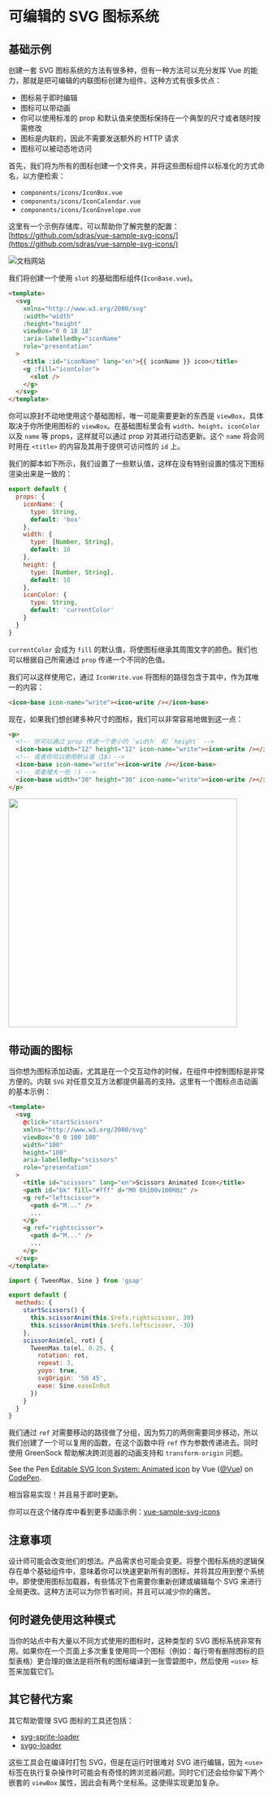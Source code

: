 # 可编辑的 SVG 图标系统

## 基础示例

创建一套 SVG 图标系统的方法有很多种，但有一种方法可以充分发挥 Vue 的能力，那就是把可编辑的内联图标创建为组件。这种方式有很多优点：

- 图标易于即时编辑
- 图标可以带动画
- 你可以使用标准的 prop 和默认值来使图标保持在一个典型的尺寸或者随时按需修改
- 图标是内联的，因此不需要发送额外的 HTTP 请求
- 图标可以被动态地访问

首先，我们将为所有的图标创建一个文件夹，并将这些图标组件以标准化的方式命名，以方便检索：

- `components/icons/IconBox.vue`
- `components/icons/IconCalendar.vue`
- `components/icons/IconEnvelope.vue`

这里有一个示例存储库，可以帮助你了解完整的配置：[https://github.com/sdras/vue-sample-svg-icons/](https://github.com/sdras/vue-sample-svg-icons/)

![文档网站](https://s3-us-west-2.amazonaws.com/s.cdpn.io/28963/screendocs.jpg '文档演示')

我们将创建一个使用 `slot` 的基础图标组件(`IconBase.vue`)。

```html
<template>
  <svg
    xmlns="http://www.w3.org/2000/svg"
    :width="width"
    :height="height"
    viewBox="0 0 18 18"
    :aria-labelledby="iconName"
    role="presentation"
  >
    <title :id="iconName" lang="en">{{ iconName }} icon</title>
    <g :fill="iconColor">
      <slot />
    </g>
  </svg>
</template>
```

你可以原封不动地使用这个基础图标，唯一可能需要更新的东西是 `viewBox`，具体取决于你所使用图标的 `viewBox`。在基础图标里会有 `width`、`height`、`iconColor` 以及 `name` 等 props，这样就可以通过 prop 对其进行动态更新。这个 `name` 将会同时用在 `<title>` 的内容及其用于提供可访问性的 `id` 上。

我们的脚本如下所示，我们设置了一些默认值，这样在没有特别设置的情况下图标渲染出来是一致的：

```js
export default {
  props: {
    iconName: {
      type: String,
      default: 'box'
    },
    width: {
      type: [Number, String],
      default: 18
    },
    height: {
      type: [Number, String],
      default: 18
    },
    iconColor: {
      type: String,
      default: 'currentColor'
    }
  }
}
```

`currentColor` 会成为 `fill` 的默认值，将使图标继承其周围文字的颜色。我们也可以根据自己所需通过 `prop` 传递一个不同的色值。

我们可以这样使用它，通过 `IconWrite.vue` 将图标的路径包含于其中，作为其唯一的内容：

```html
<icon-base icon-name="write"><icon-write /></icon-base>
```

现在，如果我们想创建多种尺寸的图标，我们可以非常容易地做到这一点：

```html
<p>
  <!-- 你可以通过 prop 传递一个更小的 `width` 和 `height` -->
  <icon-base width="12" height="12" icon-name="write"><icon-write /></icon-base>
  <!-- 或者你可以使用默认值（18）-->
  <icon-base icon-name="write"><icon-write /></icon-base>
  <!-- 或者增大一些 :) -->
  <icon-base width="30" height="30" icon-name="write"><icon-write /></icon-base>
</p>
```

<img src="https://s3-us-west-2.amazonaws.com/s.cdpn.io/28963/Screen%20Shot%202018-01-01%20at%204.51.40%20PM.png" width="450" />

## 带动画的图标

当你想为图标添加动画，尤其是在一个交互动作的时候，在组件中控制图标是非常方便的。内联 `SVG` 对任意交互方法都提供最高的支持。这里有一个图标点击动画的基本示例：

```html
<template>
  <svg
    @click="startScissors"
    xmlns="http://www.w3.org/2000/svg"
    viewBox="0 0 100 100"
    width="100"
    height="100"
    aria-labelledby="scissors"
    role="presentation"
  >
    <title id="scissors" lang="en">Scissors Animated Icon</title>
    <path id="bk" fill="#fff" d="M0 0h100v100H0z" />
    <g ref="leftscissor">
      <path d="M..." />
      ...
    </g>
    <g ref="rightscissor">
      <path d="M..." />
      ...
    </g>
  </svg>
</template>
```

```js
import { TweenMax, Sine } from 'gsap'

export default {
  methods: {
    startScissors() {
      this.scissorAnim(this.$refs.rightscissor, 30)
      this.scissorAnim(this.$refs.leftscissor, -30)
    },
    scissorAnim(el, rot) {
      TweenMax.to(el, 0.25, {
        rotation: rot,
        repeat: 3,
        yoyo: true,
        svgOrigin: '50 45',
        ease: Sine.easeInOut
      })
    }
  }
}
```

我们通过 `ref` 对需要移动的路径做了分组，因为剪刀的两侧需要同步移动，所以我们创建了一个可以复用的函数，在这个函数中将 `ref` 作为参数传递进去。同时使用 GreenSock 帮助解决跨浏览器的动画支持和 `transform-origin` 问题。

<p data-height="300" data-theme-id="0" data-slug-hash="dJRpgY" data-default-tab="result" data-user="Vue" data-embed-version="2" data-pen-title="Editable SVG Icon System: Animated icon" class="codepen">See the Pen <a href="https://codepen.io/team/Vue/pen/dJRpgY/">Editable SVG Icon System: Animated icon</a> by Vue (<a href="https://codepen.io/Vue">@Vue</a>) on <a href="https://codepen.io">CodePen</a>.</p><script async src="https://production-assets.codepen.io/assets/embed/ei.js"></script>

相当容易实现！并且易于即时更新。

你可以在这个储存库中看到更多动画示例：[vue-sample-svg-icons](https://github.com/sdras/vue-sample-svg-icons/)

## 注意事项

设计师可能会改变他们的想法。产品需求也可能会变更。将整个图标系统的逻辑保存在单个基础组件中，意味着你可以快速更新所有的图标，并将其应用到整个系统中。即使使用图标加载器，有些情况下也需要你重新创建或编辑每个 SVG 来进行全局更改。这种方法可以为你节省时间，并且可以减少你的痛苦。

## 何时避免使用这种模式

当你的站点中有大量以不同方式使用的图标时，这种类型的 SVG 图标系统非常有用。如果你在一个页面上多次重复使用同一个图标（例如：每行带有删除图标的巨型表格）更合理的做法是将所有的图标编译到一张雪碧图中，然后使用 `<use>` 标签来加载它们。

## 其它替代方案

其它帮助管理 SVG 图标的工具还包括：

- [svg-sprite-loader](https://github.com/kisenka/svg-sprite-loader)
- [svgo-loader](https://github.com/rpominov/svgo-loader)

这些工具会在编译时打包 SVG，但是在运行时很难对 SVG 进行编辑，因为 `<use>` 标签在执行复杂操作时可能会有奇怪的跨浏览器问题。同时它们还会给你留下两个嵌套的 `viewBox` 属性，因此会有两个坐标系。这使得实现更加复杂。
